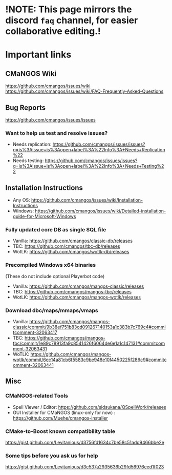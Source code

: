 # !NOTE: This page mirrors the discord `faq` channel, for easier collaborative editing.!

# Important links

## CMaNGOS Wiki

<https://github.com/cmangos/issues/wiki>
<https://github.com/cmangos/issues/wiki/FAQ-Frequently-Asked-Questions>

## Bug Reports

<https://github.com/cmangos/issues/issues>

### Want to help us test and resolve issues?

- Needs replication: <https://github.com/cmangos/issues/issues?q=is%3Aissue+is%3Aopen+label%3A%22Info%3A+Needs+Replication%22>
- Needs testing: <https://github.com/cmangos/issues/issues?q=is%3Aissue+is%3Aopen+label%3A%22Info%3A+Needs+Testing%22>

## Installation Instructions

- Any OS: <https://github.com/cmangos/issues/wiki/Installation-Instructions>
- Windows: <https://github.com/cmangos/issues/wiki/Detailed-installation-guide-for-Microsoft-Windows>

### Fully updated core DB as single SQL file

- Vanilla: <https://github.com/cmangos/classic-db/releases>
- TBC:  <https://github.com/cmangos/tbc-db/releases>
- WotLK: <https://github.com/cmangos/wotlk-db/releases>

### Precompiled Windows x64 binaries

 (These do not include optional Playerbot code)
- Vanilla: <https://github.com/cmangos/mangos-classic/releases>
- TBC: <https://github.com/cmangos/mangos-tbc/releases>
- WotLK: <https://github.com/cmangos/mangos-wotlk/releases>

### Download dbc/maps/mmaps/vmaps

- Vanilla: <https://github.com/cmangos/mangos-classic/commit/9b38ef751b83cd091267140153a1c383b7c769c4#commitcomment-32063417>
- TBC: <https://github.com/cmangos/mangos-tbc/commit/1e89c78913fa9c8541426f6064de6e1a1c147131#commitcomment-32063431>
- WoTLK: <https://github.com/cmangos/mangos-wotlk/commit/6ec14a81cb6f5583c9be948e10f4450225f286c9#commitcomment-32063441>

## Misc

### CMaNGOS-related Tools

- Spell Viewer / Editor: <https://github.com/sidsukana/QSpellWork/releases>
- GUI Installer for CMaNGOS (linux-only for now) : <https://github.com/Muehe/cmangos-installer>

### CMake-to-Boost known compatibility table

<https://gist.github.com/Levitanious/d3756fd1634c7be58c51add9466bbe2e>

### Some tips before you ask us for help

<https://gist.github.com/Levitanious/d3c537a2935636b29fd56976eed1f023>
